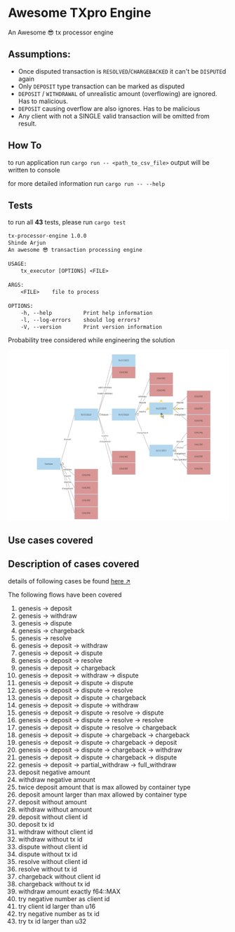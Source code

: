 # Awesome TXpro Engine 
An Awesome 😎 tx processor engine

## Assumptions:

- Once disputed transaction is `RESOLVED`/`CHARGEBACKED` it can't be `DISPUTE`d again
- Only `DEPOSIT` type transaction can be marked as disputed
- `DEPOSIT` / `WITHDRAWAL` of unrealistic amount (overflowing) are ignored. Has to malicious.
- `DEPOSIT` causing overflow are also ignores. Has to be malicious
- Any client with not a SINGLE valid transaction will be omitted from result.
## How To
to run application run `cargo run -- <path_to_csv_file>` output will be written to console

for more detailed information run `cargo run -- --help`

## Tests
to run all **43** tests, please run `cargo test`

```
tx-processor-engine 1.0.0
Shinde Arjun
An awesome 😎 transaction processing engine

USAGE:
    tx_executor [OPTIONS] <FILE>

ARGS:
    <FILE>    file to process

OPTIONS:
    -h, --help          Print help information
    -l, --log-errors    should log errors?
    -V, --version       Print version information
```

Probability tree considered while engineering the solution

![image description](resources/probability_tree.png)


## Use cases covered

## Description of cases covered
details of following cases be found [here ↗](test_input/desc.md)

The following flows have been covered
1. genesis -> deposit  
1. genesis -> withdraw
1. genesis -> dispute
1. genesis -> chargeback
1. genesis -> resolve
1. genesis -> deposit -> withdraw
1. genesis -> deposit -> dispute
1. genesis -> deposit -> resolve
1. genesis -> deposit -> chargeback
1. genesis -> deposit -> withdraw -> dispute
1. genesis -> deposit -> dispute -> dispute
1. genesis -> deposit -> dispute -> resolve
1. genesis -> deposit -> dispute -> chargeback
1. genesis -> deposit -> dispute -> withdraw
1. genesis -> deposit -> dispute -> resolve -> dispute
1. genesis -> deposit -> dispute -> resolve -> resolve
1. genesis -> deposit -> dispute -> resolve -> chargeback
1. genesis -> deposit -> dispute -> chargeback -> chargeback
1. genesis -> deposit -> dispute -> chargeback -> deposit
1. genesis -> deposit -> dispute -> chargeback -> withdraw
1. genesis -> deposit -> dispute -> chargeback -> dispute
1. genesis -> deposit -> partial_withdraw -> full_withdraw
1. deposit negative amount
1. withdraw negative amount
1. twice deposit amount that is max allowed by container type
1. deposit amount larger than max allowed by container type
1. deposit without amount
1. withdraw without amount
1. deposit without client id
1. deposit tx id
1. withdraw without client id
1. withdraw without tx id
1. dispute without client id
1. dispute without tx id
1. resolve without client id
1. resolve without tx id
1. chargeback without client id
1. chargeback without tx id
1. withdraw amount exactly f64::MAX
1. try negative number as client id
1. try client id larger than u16
1. try negative number as tx id
1. try tx id larger than u32 
